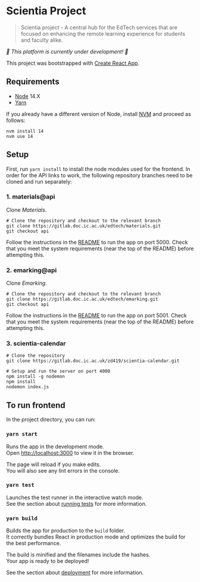# Scientia Project

> Scientia project - A central hub for the EdTech services that are focused on enhancing the remote learning experience for students and faculty alike.

_🚧 This platform is currently under development! 🚧_

This project was bootstrapped with [Create React App](https://github.com/facebook/create-react-app).

## Requirements

- [Node](https://nodejs.org/en/) 14.X
- [Yarn](https://yarnpkg.com/)

If you already have a different version of Node, install [NVM](https://github.com/nvm-sh/nvm#installing-and-updating) and proceed as follows:

```shell script
nvm install 14
nvm use 14
```

## Setup

First, run `yarn install` to install the node modules used for the frontend.
In order for the API links to work, the following repository branches need to be cloned and run separately:

### 1. materials@api

Clone *Materials*. 

```shell
# Clone the repository and checkout to the relevant branch
git clone https://gitlab.doc.ic.ac.uk/edtech/materials.git
git checkout api
```

Follow the instructions in the [README](https://gitlab.doc.ic.ac.uk/edtech/materials/-/blob/api/README.md) to 
run the app on port 5000. Check that you meet the system requirements (near the top of the README) before attempting this.

### 2. emarking@api

Clone *Emarking*.

```shell
# Clone the repository and checkout to the relevant branch
git clone https://gitlab.doc.ic.ac.uk/edtech/emarking.git
git checkout api
```

Follow the instructions in the [README](https://gitlab.doc.ic.ac.uk/edtech/emarking/-/blob/api/README.md) to
run the app on port 5001. Check that you meet the system requirements (near the top of the README) before attempting this.


### 3. scientia-calendar

```shell
# Clone the repository
git clone https://gitlab.doc.ic.ac.uk/zd419/scientia-calendar.git

# Setup and run the server on port 4000
npm install -g nodemon
npm install
nodemon index.js
```


## To run frontend

In the project directory, you can run:

### `yarn start`

Runs the app in the development mode.<br />
Open [http://localhost:3000](http://localhost:3000) to view it in the browser.

The page will reload if you make edits.<br />
You will also see any lint errors in the console.

### `yarn test`

Launches the test runner in the interactive watch mode.<br />
See the section about [running tests](https://facebook.github.io/create-react-app/docs/running-tests) for more information.

### `yarn build`

Builds the app for production to the `build` folder.<br />
It correctly bundles React in production mode and optimizes the build for the best performance.

The build is minified and the filenames include the hashes.<br />
Your app is ready to be deployed!

See the section about [deployment](https://facebook.github.io/create-react-app/docs/deployment) for more information.
